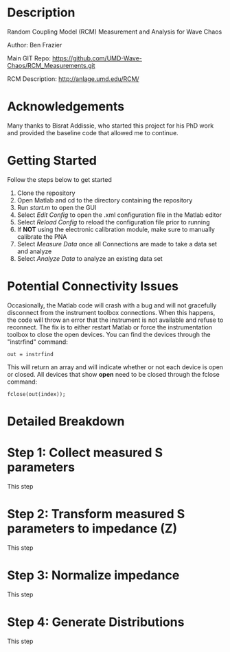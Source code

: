 Description
==========================================================================================
Random Coupling Model (RCM) Measurement and Analysis for Wave Chaos

Author: Ben Frazier 

Main GIT Repo: https://github.com/UMD-Wave-Chaos/RCM_Measurements.git

RCM Description: http://anlage.umd.edu/RCM/

Acknowledgements
==========================================================================================
Many thanks to Bisrat Addissie, who started this project for his PhD work and provided the baseline code that allowed me to continue.

Getting Started
=========================================================================================
Follow the steps below to get started
1. Clone the repository 
2. Open Matlab and cd to the directory containing the repository 
3. Run *start.m* to open the GUI 
4. Select *Edit Config* to open the .xml configuration file in the Matlab editor 
5. Select *Reload Config* to reload the configuration file prior to running
6. If **NOT** using the electronic calibration module, make sure to manually calibrate the PNA 
7. Select *Measure Data* once all Connections are made to take a data set and analyze 
8. Select *Analyze Data* to analyze an existing data set 

Potential Connectivity Issues
==========================================================================================
Occasionally, the Matlab code will crash with a bug and will not gracefully disconnect from the instrument toolbox connections. When this
happens, the code will throw an error that the instrument is not available and refuse to reconnect. The fix is to either restart Matlab or
force the instrumentation toolbox to close the open devices. You can find the devices through the "instrfind" command:

```
out = instrfind
```

This will return an array and will indicate whether or not each device is open or closed. All devices that show **open** need to be closed
through the fclose command:

```
fclose(out(index));
```

Detailed Breakdown
==========================================================================================
# Step 1: Collect measured S parameters 
This step

# Step 2: Transform measured S parameters to impedance (Z) 
This step

# Step 3: Normalize impedance 
This step

# Step 4: Generate Distributions 
This step